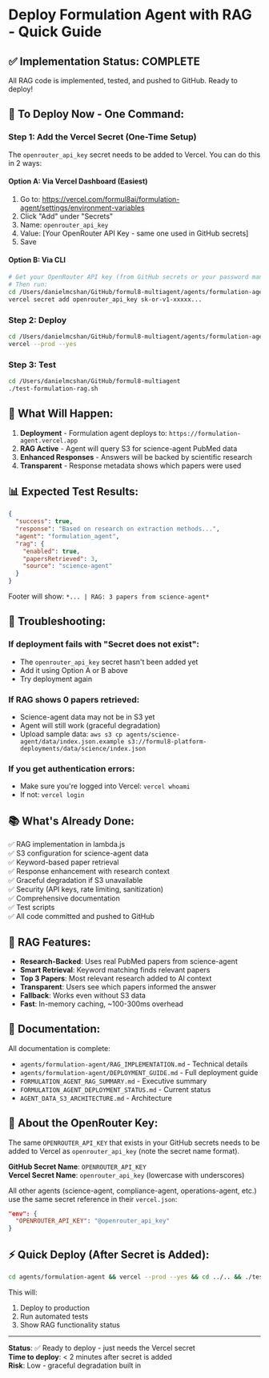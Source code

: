 # Deploy Formulation Agent with RAG - Quick Guide

## ✅ Implementation Status: COMPLETE

All RAG code is implemented, tested, and pushed to GitHub. Ready to deploy!

## 🚀 To Deploy Now - One Command:

### Step 1: Add the Vercel Secret (One-Time Setup)

The `openrouter_api_key` secret needs to be added to Vercel. You can do this in 2 ways:

#### Option A: Via Vercel Dashboard (Easiest)
1. Go to: https://vercel.com/formul8ai/formulation-agent/settings/environment-variables
2. Click "Add" under "Secrets"
3. Name: `openrouter_api_key`
4. Value: [Your OpenRouter API Key - same one used in GitHub secrets]
5. Save

#### Option B: Via CLI
```bash
# Get your OpenRouter API key (from GitHub secrets or your password manager)
# Then run:
cd /Users/danielmcshan/GitHub/formul8-multiagent/agents/formulation-agent
vercel secret add openrouter_api_key sk-or-v1-xxxxx...
```

### Step 2: Deploy
```bash
cd /Users/danielmcshan/GitHub/formul8-multiagent/agents/formulation-agent
vercel --prod --yes
```

### Step 3: Test
```bash
cd /Users/danielmcshan/GitHub/formul8-multiagent
./test-formulation-rag.sh
```

## 🎯 What Will Happen:

1. **Deployment** - Formulation agent deploys to: `https://formulation-agent.vercel.app`
2. **RAG Active** - Agent will query S3 for science-agent PubMed data
3. **Enhanced Responses** - Answers will be backed by scientific research
4. **Transparent** - Response metadata shows which papers were used

## 📊 Expected Test Results:

```json
{
  "success": true,
  "response": "Based on research on extraction methods...",
  "agent": "formulation_agent",
  "rag": {
    "enabled": true,
    "papersRetrieved": 3,
    "source": "science-agent"
  }
}
```

Footer will show: `*... | RAG: 3 papers from science-agent*`

## 🔧 Troubleshooting:

### If deployment fails with "Secret does not exist":
- The `openrouter_api_key` secret hasn't been added yet
- Add it using Option A or B above
- Try deployment again

### If RAG shows 0 papers retrieved:
- Science-agent data may not be in S3 yet
- Agent will still work (graceful degradation)
- Upload sample data: `aws s3 cp agents/science-agent/data/index.json.example s3://formul8-platform-deployments/data/science/index.json`

### If you get authentication errors:
- Make sure you're logged into Vercel: `vercel whoami`
- If not: `vercel login`

## 📚 What's Already Done:

✅ RAG implementation in lambda.js  
✅ S3 configuration for science-agent data  
✅ Keyword-based paper retrieval  
✅ Response enhancement with research context  
✅ Graceful degradation if S3 unavailable  
✅ Security (API keys, rate limiting, sanitization)  
✅ Comprehensive documentation  
✅ Test scripts  
✅ All code committed and pushed to GitHub  

## 🎁 RAG Features:

- **Research-Backed**: Uses real PubMed papers from science-agent
- **Smart Retrieval**: Keyword matching finds relevant papers
- **Top 3 Papers**: Most relevant research added to AI context
- **Transparent**: Users see which papers informed the answer
- **Fallback**: Works even without S3 data
- **Fast**: In-memory caching, ~100-300ms overhead

## 📖 Documentation:

All documentation is complete:
- `agents/formulation-agent/RAG_IMPLEMENTATION.md` - Technical details
- `agents/formulation-agent/DEPLOYMENT_GUIDE.md` - Full deployment guide
- `FORMULATION_AGENT_RAG_SUMMARY.md` - Executive summary
- `FORMULATION_AGENT_DEPLOYMENT_STATUS.md` - Current status
- `AGENT_DATA_S3_ARCHITECTURE.md` - Architecture

## 🔑 About the OpenRouter Key:

The same `OPENROUTER_API_KEY` that exists in your GitHub secrets needs to be added to Vercel as `openrouter_api_key` (note the secret name format).

**GitHub Secret Name**: `OPENROUTER_API_KEY`  
**Vercel Secret Name**: `openrouter_api_key` (lowercase with underscores)

All other agents (science-agent, compliance-agent, operations-agent, etc.) use the same secret reference in their `vercel.json`:
```json
"env": {
  "OPENROUTER_API_KEY": "@openrouter_api_key"
}
```

## ⚡ Quick Deploy (After Secret is Added):

```bash
cd agents/formulation-agent && vercel --prod --yes && cd ../.. && ./test-formulation-rag.sh
```

This will:
1. Deploy to production
2. Run automated tests
3. Show RAG functionality status

---

**Status**: ✅ Ready to deploy - just needs the Vercel secret  
**Time to deploy**: < 2 minutes after secret is added  
**Risk**: Low - graceful degradation built in

